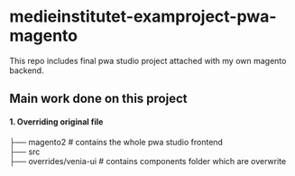  # medieinstitutet-examproject-pwa-magento
This repo includes final pwa studio project attached with my own magento backend.

## Main work done on this project
#### 1. Overriding original file 

  ├── magento2           # contains the whole pwa studio frontend<br>
  ├── src                    
  ├── overrides/venia-ui     #  contains components folder which are overwrite
  
